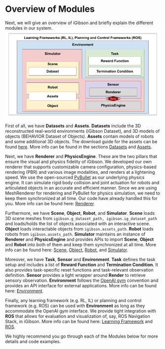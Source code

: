 # Overview of Modules

Next, we will give an overview of iGibson and briefly explain the different modules in our system.
![quickstart.png](images/overview.png)

First of all, we have **Datasets** and **Assets**. 
**Datasets** include the 3D reconstructed real-world environments (iGibson Dataset), and 3D models of objects (BEHAVIOR Dataset of Objects). 
**Assets** contain models of robots and some additional 3D objects. 
The download guide for the assets can be found [here](installation.html#downloading-the-assets). 
More info can be found in the sections [Datasets](dataset.md) and [Assets](assets.md).

Next, we have **Renderer** and **PhysicsEngine**. 
These are the two pillars that ensure the visual and physics fidelity of iGibson. 
We developed our own renderer that supports customizable camera configuration, physics-based rendering (PBR) and various image modalities, and renders at a lightening speed. 
We use the open-sourced [PyBullet](http://www.pybullet.org/) as our underlying physics engine. 
It can simulate rigid body collision and joint actuation for robots and articulated objects in an accurate and efficient manner. 
Since we are using MeshRenderer for rendering and PyBullet for physics simulation, we need to keep them synchronized at all time. 
Our code have already handled this for you. More info can be found here: [Renderer](renderer.md).

Furthermore, we have **Scene**, **Object**, **Robot**, and **Simulator**. 
**Scene** loads 3D scene meshes from `igibson.g_dataset_path, igibson.ig_dataset_path` and loads/holds the list of objects associated with an interactive scene.
**Object** loads interactable objects from `igibson.assets_path`. 
**Robot** loads robots from `igibson.assets_path`. 
**Simulator** maintains an instance of **Renderer** and **PhysicsEngine** and provides APIs to import **Scene**, **Object** and **Robot** into both of them and keep them synchronized at all time. 
More info can be found here: [Scene](./scenes.md), [Object](./objects.md), [Robot](./robots.md), and [Simulator](simulators.md).

Moreover, we have **Task**, **Sensor** and **Environment**. 
**Task** defines the task setup and includes a list of **Reward Function** and **Termination Condition**. 
It also provides task-specific reset functions and task-relevant observation definition. 
**Sensor** provides a light wrapper around **Render** to retrieve sensory observation. 
**Environment** follows the [OpenAI gym](https://github.com/openai/gym) convention and provides an API interface for external applications. 
More info can be found here: [Environment](environments.md).

Finally, any learning framework (e.g. RL, IL) or planning and control framework (e.g. ROS) can be used with **Environment** as long as they accommodate the OpenAI gym interface. 
We provide tight integration with **ROS** that allows for evaluation and visualization of, say, ROS Navigation Stack, in iGibson. 
More info can be found here: [Learning Framework](learning_framework.md) and [ROS](ros_integration.md).

We highly recommend you go through each of the Modules below for more details and code examples.
